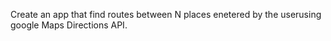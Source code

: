 
Create an app that find routes between N places enetered by the userusing google Maps Directions API.

